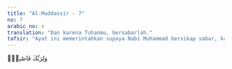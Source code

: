 ```yaml
---
title: "Al-Muddassir - 7"
no: 7
arabic_no: ٧
translation: "Dan karena Tuhanmu, bersabarlah."
tafsir: "Ayat ini memerintahkan supaya Nabi Muhammad bersikap sabar, karena dalam berbuat taat itu pasti banyak rintangan dan cobaan yang dihadapi. Apalagi dalam berjihad untuk menyampaikan risalah Islam. Sabar dalam ayat ini juga berarti tabah menderita karena disiksa atau disakiti karena apa yang disampaikan itu tidak disenangi orang. Bagi seorang dai, ayat ini berarti bahwa ia harus dapat menahan diri dan menekan perasaan ketika misinya tidak diterima orang, dan ketika kebenaran yang diserukannya tidak dipedulikan orang. Janganlah putus asa, sebab tidak ada perjuangan yang berhasil tanpa pengorbanan, sebagaimana perjuangan yang telah dialami para nabi dan rasul.\n\nAda beberapa bentuk sabar yang ditafsirkan dari ayat di atas, di antaranya: (1) sabar dalam melakukan perbuatan taat, sehingga tidak dihinggapi kebosanan, (2) sabar menjauhkan diri dari perbuatan maksiat dan menghadapi musuh, (3) sabar ketika menghadapi cobaan dan ketetapan (qadar) Allah, dan (4) sabar menghadapi kemewahan hidup di dunia. Dengan sikap sabar dan tabah itulah sesuatu perjuangan dijamin akan berhasil, seperti yang diperlihatkan oleh junjungan kita, Nabi Muhammad saw."
---
```


وَلِرَبِّكَ فَاصْبِرْۗ 
